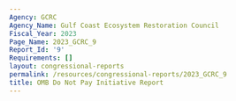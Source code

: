 ```yaml
---
Agency: GCRC
Agency_Name: Gulf Coast Ecosystem Restoration Council
Fiscal_Year: 2023
Page_Name: 2023_GCRC_9
Report_Id: '9'
Requirements: []
layout: congressional-reports
permalink: /resources/congressional-reports/2023_GCRC_9
title: OMB Do Not Pay Initiative Report
---
```

